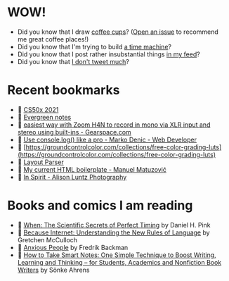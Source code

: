 # WOW!

- Did you know that I draw [coffee cups](https://papercups.mamuso.net/)? ([Open an issue](https://github.com/mamuso/papercups/issues) to recommend me great coffee places!)
- Did you know that I'm trying to build [a time machine](https://github.com/mamuso/fluxcapacitor)?
- Did you know that I post rather insubstantial things [in my feed](https://feed.mamuso.net/)?
- Did you know that [I don't tweet much](https://twitter.com/mamuso)?

# Recent bookmarks

- 👀 [CS50x 2021](https://cs50.harvard.edu/x/2021/)
- 👀 [Evergreen notes](https://notes.andymatuschak.org/Evergreen_notes)
- 👀 [easiest way with Zoom H4N to record in mono via XLR input and stereo using built-ins - Gearspace.com](https://gearspace.com/board/newbie-audio-engineering-production-question-zone/645682-easiest-way-zoom-h4n-record-mono-via-xlr-input-stereo-using-built-ins.html)
- 👀 [Use console.log() like a pro - Marko Denic - Web Developer](https://markodenic.com/use-console-log-like-a-pro/)
- 👀 [https://groundcontrolcolor.com/collections/free-color-grading-luts](https://groundcontrolcolor.com/collections/free-color-grading-luts)
- 👀 [Layout Parser](https://layout-parser.github.io/)
- 👀 [My current HTML boilerplate - Manuel Matuzović](https://www.matuzo.at/blog/html-boilerplate/)
- 👀 [In Spirit - Alison Luntz Photography](https://www.alisonluntz.com/in-spirit/)


# Books and comics I am reading

- 📘 [When: The Scientific Secrets of Perfect Timing](https://www.goodreads.com/book/show/35786699) by Daniel H. Pink
- 📘 [Because Internet: Understanding the New Rules of Language](https://www.goodreads.com/book/show/37834053) by Gretchen McCulloch
- 📘 [Anxious People](https://www.goodreads.com/book/show/49534036) by Fredrik Backman
- 📘 [How to Take Smart Notes: One Simple Technique to Boost Writing, Learning and Thinking – for Students, Academics and Nonfiction Book Writers](https://www.goodreads.com/book/show/34507927) by Sönke Ahrens

